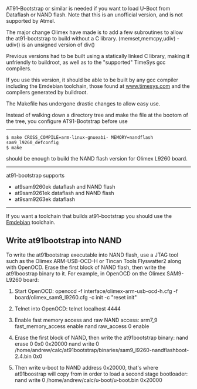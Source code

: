 AT91-Bootstrap or similar is needed if you want to load U-Boot
from Dataflash or NAND flash.  Note that this is an 
unofficial version, and is not supported by Atmel.

The major change Olimex have made is to add a few subroutines
to allow the at91-bootstrap to build without a C library.
(memset,memcpy,udiv) - udiv() is an unsigned version of div()

Previous versions had to be built using a statically linked 
C library, making it unfriendly to buildroot, as well as
to the "supported" TimeSys gcc compilers.

If you use this version, it should be able to be built by any
gcc compiler including the Emdebian toolchain, those found at
www.timesys.com and the compilers generated by buildroot.

The Makefile has undergone drastic changes to allow easy use.

Instead of walking down a directory tree and make 
the file at the bootom of the tree,
you configure AT91-Bootstrap before use

----------------------------------------------------------
    $ make CROSS_COMPILE=arm-linux-gnueabi- MEMORY=nandflash sam9_l9260_defconfig
    $ make

should be enough to build the NAND flash version for Olimex
L9260 board.

----------------------------------------------------------
at91-bootstrap supports

* at9sam9260ek	dataflash and NAND flash
* at9sam9261ek	dataflash and NAND flash
* at9sam9263ek	dataflash

----------------------------------------------------------
If you want a toolchain that builds at91-bootstrap you should use
the [Emdebian][1] toolchain.

[1]: http://wiki.debian.org/EmdebianToolchain

## Write at91bootstrap into NAND

To write the at91bootstrap executable into NAND flash, use a JTAG tool such
as the Olimex ARM-USB-OCD-H or Tincan Tools Flyswatter2 along with OpenOCD.
Erase the first block of NAND flash, then write the at91boostrap binary to
it.  For example, in OpenOCD on the Olimex SAM9-L9260 board:

1. Start OpenOCD:
    openocd -f interface/olimex-arm-usb-ocd-h.cfg -f board/olimex_sam9_l9260.cfg -c init -c "reset init"

2. Telnet into OpenOCD:
    telnet localhost 4444

3. Enable fast memory access and raw NAND access:
    arm7_9 fast_memory_access enable
    nand raw_access 0 enable

4. Erase the first block of NAND, then write the at91bootstrap binary:
    nand erase 0 0x0 0x20000
    nand write 0 /home/andrew/calc/at91bootstrap/binaries/sam9_l9260-nandflashboot-2.4.bin 0x0

5. Then write u-boot to NAND address 0x20000, that's where at91boostrap will
copy from in order to load a second stage bootloader:
    nand write 0 /home/andrew/calc/u-boot/u-boot.bin 0x20000


